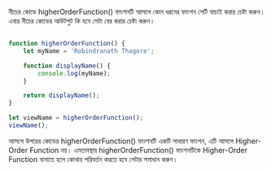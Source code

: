 
নীচের কোডে higherOrderFunction() ফাংশনটি আসলে কোন ধরনের ফাংশন সেটি যাচাই করার চেষ্টা করুন। এবার নীচের কোডের আউটপুট কি হবে সেটা বের করার চেষ্টা করুন। 

```js

function higherOrderFunction() {
    let myName = 'Robindranath Thagore';

    function displayName() {
        console.log(myName);
    }

    return displayName();
}

let viewName = higherOrderFunction();
viewName(); 

```

আসলে উপরের কোডের higherOrderFunction() ফাংশনটি একটি সাধারণ ফাংশন, এটি আসলে Higher-Order Function নয়। এমতাবস্থায় higherOrderFunction() ফাংশনটিকে Higher-Order Function বানাতে হলে কোথায় পরিবর্তন করতে হবে সেটার সমাধান করুন।